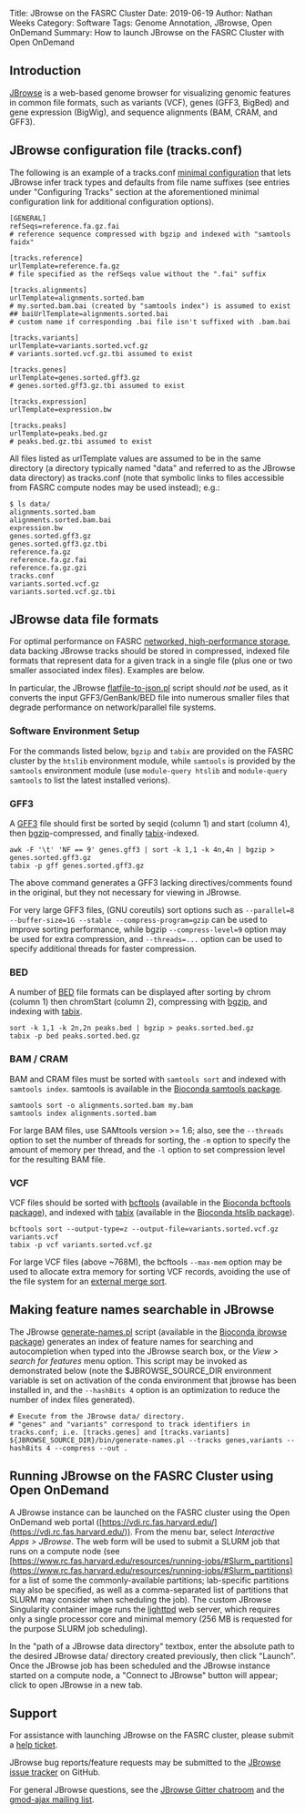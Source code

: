 Title: JBrowse on the FASRC Cluster
Date: 2019-06-19
Author: Nathan Weeks
Category: Software
Tags: Genome Annotation, JBrowse, Open OnDemand
Summary: How to launch JBrowse on the FASRC Cluster with Open OnDemand

## Introduction

[JBrowse](https://jbrowse.org/) is a web-based genome browser for visualizing genomic features in common file formats, such as variants (VCF), genes (GFF3, BigBed) and gene expression (BigWig), and sequence alignments (BAM, CRAM, and GFF3).

## JBrowse configuration file (tracks.conf)

The following is an example of a tracks.conf [minimal configuration](https://jbrowse.org/docs/minimal.html) that lets JBrowse infer track types and defaults from file name suffixes (see entries under "Configuring Tracks" section at the aforementioned minimal configuration link for additional configuration options).

```
[GENERAL]
refSeqs=reference.fa.gz.fai
# reference sequence compressed with bgzip and indexed with "samtools faidx"

[tracks.reference]
urlTemplate=reference.fa.gz
# file specified as the refSeqs value without the ".fai" suffix

[tracks.alignments]
urlTemplate=alignments.sorted.bam
# my.sorted.bam.bai (created by "samtools index") is assumed to exist
## baiUrlTemplate=alignments.sorted.bai
# custom name if corresponding .bai file isn't suffixed with .bam.bai

[tracks.variants]
urlTemplate=variants.sorted.vcf.gz
# variants.sorted.vcf.gz.tbi assumed to exist

[tracks.genes]
urlTemplate=genes.sorted.gff3.gz
# genes.sorted.gff3.gz.tbi assumed to exist

[tracks.expression]
urlTemplate=expression.bw

[tracks.peaks]
urlTemplate=peaks.bed.gz
# peaks.bed.gz.tbi assumed to exist
```

All files listed as urlTemplate values are assumed to be in the same directory (a directory typically named "data" and referred to as the JBrowse data directory) as tracks.conf (note that symbolic links to files accessible from FASRC compute nodes may be used instead); e.g.:

```
$ ls data/
alignments.sorted.bam
alignments.sorted.bam.bai
expression.bw
genes.sorted.gff3.gz
genes.sorted.gff3.gz.tbi
reference.fa.gz
reference.fa.gz.fai
reference.fa.gz.gzi
tracks.conf
variants.sorted.vcf.gz
variants.sorted.vcf.gz.tbi
```

## JBrowse data file formats

For optimal performance on FASRC [networked, high-performance storage](https://www.rc.fas.harvard.edu/resources/odyssey-storage/#Networked_High-performance_Shared_Scratch_Storage),  data backing JBrowse tracks should be stored in compressed, indexed file formats that represent data for a given track in a single file (plus one or two smaller associated index files).
Examples are below.

In particular, the JBrowse [flatfile-to-json.pl](https://jbrowse.org/docs/flatfile-to-json.pl.html) script should *not* be used, as it converts the input GFF3/GenBank/BED file into numerous smaller files that degrade performance on network/parallel file systems.

### Software Environment Setup

For the commands listed below, `bgzip` and `tabix` are provided on the FASRC cluster by the `htslib` environment module, while `samtools` is provided by the `samtools` environment module (use `module-query htslib` and `module-query samtools` to list the latest installed verions).

### GFF3

A [GFF3](https://github.com/The-Sequence-Ontology/Specifications/blob/master/gff3.md) file should first be sorted by seqid (column 1) and start (column 4), then [bgzip](https://www.htslib.org/doc/bgzip.html)-compressed, and finally [tabix](https://www.htslib.org/doc/tabix.html)-indexed.

```
awk -F '\t' 'NF == 9' genes.gff3 | sort -k 1,1 -k 4n,4n | bgzip > genes.sorted.gff3.gz
tabix -p gff genes.sorted.gff3.gz
```

The above command generates a GFF3 lacking directives/comments found in the original, but they not necessary for viewing in JBrowse.

For very large GFF3 files, (GNU coreutils) sort options such as `--parallel=8 --buffer-size=1G --stable --compress-program=gzip` can be used to improve sorting performance, while bgzip `--compress-level=9` option may be used for extra compression, and `--threads=...` option can be used to specify additional threads for faster compression.

### BED

A number of [BED](https://genome.ucsc.edu/FAQ/FAQformat.html#format1) file formats can be displayed after sorting by chrom (column 1) then chromStart (column 2), compressing with [bgzip](https://www.htslib.org/doc/bgzip.html), and indexing with [tabix](https://www.htslib.org/doc/tabix.html).

```
sort -k 1,1 -k 2n,2n peaks.bed | bgzip > peaks.sorted.bed.gz
tabix -p bed peaks.sorted.bed.gz
```

### BAM / CRAM

BAM and CRAM files must be sorted with `samtools sort` and indexed with `samtools index`.
samtools is available in the [Bioconda samtools package](https://bioconda.github.io/recipes/samtools/README.html).

```
samtools sort -o alignments.sorted.bam my.bam
samtools index alignments.sorted.bam
```

For large BAM files, use SAMtools version >= 1.6; also, see the `--threads` option to set the number of threads for sorting, the `-m` option to specify the amount of memory per thread, and the `-l` option to set compression level for the resulting BAM file.

### VCF

VCF files should be sorted with [bcftools](https://www.htslib.org/doc/bcftools.html#sort) (available in the [Bioconda bcftools package](https://bioconda.github.io/recipes/bcftools/README.html)), and indexed with [tabix](https://www.htslib.org/doc/tabix.html) (available in the [Bioconda htslib package](https://bioconda.github.io/recipes/htslib/README.html)).

```
bcftools sort --output-type=z --output-file=variants.sorted.vcf.gz variants.vcf
tabix -p vcf variants.sorted.vcf.gz
```

For large VCF files (above ~768M), the bcftools `--max-mem` option may be used to allocate extra memory for sorting VCF records, avoiding the use of the file system for an [external merge sort](https://en.wikipedia.org/wiki/External_sorting#External_merge_sort).

## Making feature names searchable in JBrowse

The JBrowse [generate-names.pl](https://jbrowse.org/docs/generate-names.pl.html) script (available in the [Bioconda jbrowse package](https://bioconda.github.io/recipes/jbrowse/README.html)) generates an index of feature names for searching and autocompletion when typed into the JBrowse search box, or the *View > search for features* menu option. This script may be invoked as demonstrated below (note the $JBROWSE_SOURCE_DIR environment variable is set on activation of the conda environment that jbrowse has been installed in, and the `--hashBits 4` option is an optimization to reduce the number of index files generated).

```
# Execute from the JBrowse data/ directory.
# "genes" and "variants" correspond to track identifiers in tracks.conf; i.e. [tracks.genes] and [tracks.variants]
${JBROWSE_SOURCE_DIR}/bin/generate-names.pl --tracks genes,variants --hashBits 4 --compress --out .
```

## Running JBrowse on the FASRC Cluster using Open OnDemand

A JBrowse instance can be launched on the FASRC cluster using the Open OnDemand web portal ([https://vdi.rc.fas.harvard.edu/](https://vdi.rc.fas.harvard.edu/)).
From the menu bar, select *Interactive Apps > JBrowse*.
The web form will be used to submit a SLURM job that runs on a compute node (see [https://www.rc.fas.harvard.edu/resources/running-jobs/#Slurm_partitions](https://www.rc.fas.harvard.edu/resources/running-jobs/#Slurm_partitions) for a list of some the commonly-available partitions; lab-specific partitions may also be specified, as well as a comma-separated list of partitions that SLURM may consider when scheduling the job).
The custom JBrowse Singularity container image runs the [lighttpd](https://www.lighttpd.net/) web server, which requires only a single processor core and minimal memory (256 MB is requested for the purpose SLURM job scheduling).

In the "path of a JBrowse data directory" textbox, enter the absolute path to the desired JBrowse data/ directory created previously, then click "Launch".
Once the JBrowse job has been scheduled and the JBrowse instance started on a compute node, a "Connect to JBrowse" button will appear; click to open JBrowse in a new tab.

## Support

For assistance with launching JBrowse on the FASRC cluster, please submit a [help ticket](https://portal.rc.fas.harvard.edu/rcrt/submit_ticket).

JBrowse bug reports/feature requests may be submitted to the [JBrowse issue tracker](https://github.com/GMOD/jbrowse/issues) on GitHub.

For general JBrowse questions, see the [JBrowse Gitter chatroom](https://gitter.im/GMOD/jbrowse) and the [gmod-ajax mailing list](https://sourceforge.net/p/gmod/mailman/gmod-ajax/).
